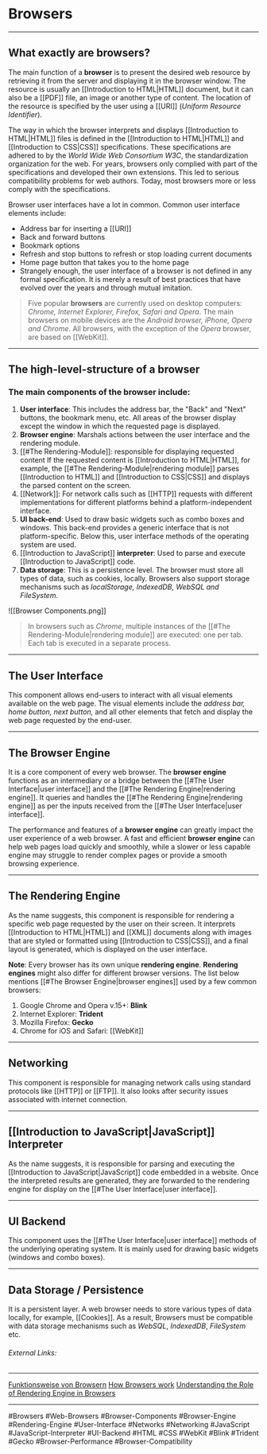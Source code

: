# Browsers
---

## What exactly are browsers?

The main function of a **browser** is to present the desired web resource by retrieving it from the server and displaying it in the browser window. The resource is usually an [[Introduction to HTML|HTML]] document, but it can also be a [[PDF]] file, an image or another type of content. The location of the resource is specified by the user using a [[URI]] (*Uniform Resource Identifier*).

The way in which the browser interprets and displays [[Introduction to HTML|HTML]] files is defined in the [[Introduction to HTML|HTML]] and [[Introduction to CSS|CSS]] specifications. These specifications are adhered to by the *World Wide Web Consortium W3C*, the standardization organization for the web. For years, browsers only complied with part of the specifications and developed their own extensions. This led to serious compatibility problems for web authors. Today, most browsers more or less comply with the specifications.

Browser user interfaces have a lot in common. Common user interface elements include:

- Address bar for inserting a [[URI]]
- Back and forward buttons
- Bookmark options
- Refresh and stop buttons to refresh or stop loading current documents
- Home page button that takes you to the home page
- Strangely enough, the user interface of a browser is not defined in any formal specification. It is merely a result of best practices that have evolved over the years and through mutual imitation.

>Five popular **browsers** are currently used on desktop computers: *Chrome, Internet Explorer, Firefox, Safari and Opera*. The main browsers on mobile devices are the *Android browser, iPhone, Opera and Chrome*. All browsers, with the exception of the *Opera* browser, are based on [[WebKit]]. 


---


## The high-level-structure of a browser 

### The main components of the browser include:

1. **User interface**: This includes the address bar, the "Back" and "Next" buttons, the bookmark menu, etc. All areas of the browser display except the window in which the requested page is displayed.
2. **Browser engine**: Marshals actions between the user interface and the rendering module.
3. [[#The Rendering-Module]]: responsible for displaying requested content If the requested content is [[Introduction to HTML|HTML]], for example, the [[#The Rendering-Module|rendering module]] parses [[Introduction to HTML]] and [[Introduction to CSS|CSS]] and displays the parsed content on the screen.
4. [[Network]]: For network calls such as [[HTTP]] requests with different implementations for different platforms behind a platform-independent interface.
5. **UI back-end**: Used to draw basic widgets such as combo boxes and windows. This back-end provides a generic interface that is not platform-specific. Below this, user interface methods of the operating system are used.
6. [[Introduction to JavaScript]] **interpreter**: Used to parse and execute [[Introduction to JavaScript]] code.
7. **Data storage**: This is a persistence level. The browser must store all types of data, such as cookies, locally. Browsers also support storage mechanisms such as *localStorage, IndexedDB, WebSQL and FileSystem*.


![[Browser Components.png]]

>In browsers such as *Chrome*, multiple instances of the [[#The Rendering-Module|rendering module]] are executed: one per tab. Each tab is executed in a separate process.


---


## The User Interface

This component allows end-users to interact with all visual elements available on the web page. The visual elements include the *address bar, home button, next button,* and all other elements that fetch and display the web page requested by the end-user.


---


## The Browser Engine

It is a core component of every web browser. The **browser engine** functions as an intermediary or a bridge between the [[#The User Interface|user interface]] and the [[#The Rendering Engine|rendering engine]]. It queries and handles the [[#The Rendering Engine|rendering engine]] as per the inputs received from the [[#The User Interface|user interface]].

The performance and features of a **browser engine** can greatly impact the user experience of a web browser. A fast and efficient **browser engine** can help web pages load quickly and smoothly, while a slower or less capable engine may struggle to render complex pages or provide a smooth browsing experience.


---


## The Rendering Engine

As the name suggests, this component is responsible for rendering a specific web page requested by the user on their screen. It interprets [[Introduction to HTML|HTML]] and [[XML]] documents along with images that are styled or formatted using [[Introduction to CSS|CSS]], and a final layout is generated, which is displayed on the user interface.

**Note**: Every browser has its own unique **rendering engine**. **Rendering engines** might also differ for different browser versions. The list below mentions [[#The Browser Engine|browser engines]] used by a few common browsers:

1. Google Chrome and Opera v.15+: **Blink**
2. Internet Explorer: **Trident**
3. Mozilla Firefox: **Gecko**
4. Chrome for iOS and Safari: [[WebKit]]


---


## Networking

This component is responsible for managing network calls using standard protocols like [[HTTP]] or [[FTP]]. It also looks after security issues associated with internet connection.


---


## [[Introduction to JavaScript|JavaScript]] Interpreter

As the name suggests, it is responsible for parsing and executing the [[Introduction to JavaScript|JavaScript]] code embedded in a website. Once the interpreted results are generated, they are forwarded to the rendering engine for display on the [[#The User Interface|user interface]].


---


## UI Backend 

This component uses the [[#The User Interface|user interface]] methods of the underlying operating system. It is mainly used for drawing basic widgets (windows and combo boxes).


---


## Data Storage / Persistence

It is a persistent layer. A web browser needs to store various types of data locally, for example, [[Cookies]]. As a result, Browsers must be compatible with data storage mechanisms such as *WebSQL*, *IndexedDB*, *FileSystem* etc.





###### External Links:
---
[Funktionsweise von Browsern](https://web.dev/articles/howbrowserswork?hl=de)
[How Browsers work](https://developer.mozilla.org/en-US/docs/Web/Performance/How_browsers_work)
[Understanding the Role of Rendering Engine in Browsers](https://www.browserstack.com/guide/browser-rendering-engine)

---

#Browsers #Web-Browsers #Browser-Components #Browser-Engine #Rendering-Engine #User-Interface #Networks #Networking #JavaScript #JavaScript-Interpreter #UI-Backend #HTML #CSS #WebKit #Blink #Trident #Gecko #Browser-Performance #Browser-Compatibility 